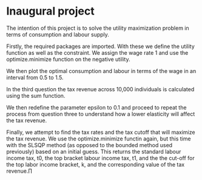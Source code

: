 # Inaugural project
The intention of this project is to solve the utility maximization problem in terms of consumption and labour supply.

Firstly, the required packages are imported. With these we define the utility function as well as the constraint. We assign the wage rate 1 and use the optimize.minimize function on the negative utility.

We then plot the optimal consumption and labour in terms of the wage in an interval from 0.5 to 1.5.

In the third question the tax revenue across 10,000 individuals is calculated using the sum function.

We then redefine the parameter epsilon to 0.1 and proceed to repeat the process from question three to understand how a lower elasticity will affect the tax revenue.

Finally, we attempt to find the tax rates and the tax cutoff that will maximize the tax revenue. We use the optimize.minimize functin again, but this time with the SLSQP method (as opposed to the bounded method used previously) based on an initial guess. This returns the standard labour income tax, t0, the top bracket labour income tax, t1, and the the cut-off for the top labor income bracket, k, and the corresponding value of the tax revenue.∏
